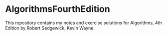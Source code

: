 # AlgorithmsFourthEdition
 This repository contains my notes and exercise solutions for Algorithms, 4th Edition by Robert Sedgewick, Kevin Wayne.
